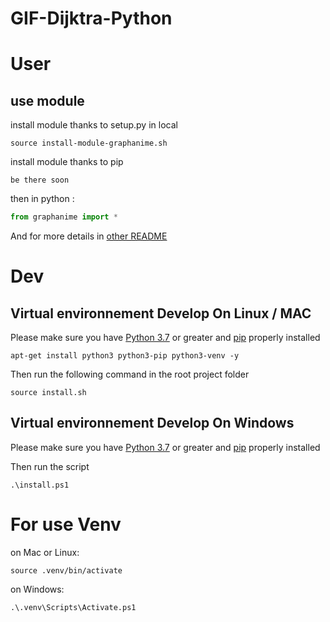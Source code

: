 # GIF-Dijktra-Python


User
===================
## use module 
install module thanks to setup.py in local
```
source install-module-graphanime.sh
```
install module thanks to pip
```
be there soon
```

then in python :
```py
from graphanime import *
```
And for more details in [other README](graphanime/README.md)

Dev
====================================================
## Virtual environnement Develop On Linux / MAC
Please make sure you have [Python 3.7](https://www.python.org/) or greater and [pip](https://pypi.org/project/pip/) properly installed
```
apt-get install python3 python3-pip python3-venv -y
```

Then run the following command in the root project folder
```
source install.sh
```

## Virtual environnement Develop On Windows
Please make sure you have [Python 3.7](https://www.python.org/) or greater and [pip](https://pypi.org/project/pip/) properly installed

Then run the script
```
.\install.ps1
```

# For use Venv
on Mac or Linux:
```
source .venv/bin/activate
```

on Windows:
```
.\.venv\Scripts\Activate.ps1
```
